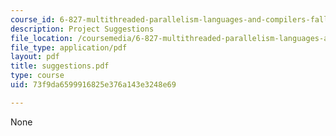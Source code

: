 ```yaml
---
course_id: 6-827-multithreaded-parallelism-languages-and-compilers-fall-2002
description: Project Suggestions
file_location: /coursemedia/6-827-multithreaded-parallelism-languages-and-compilers-fall-2002/73f9da6599916825e376a143e3248e69_suggestions.pdf
file_type: application/pdf
layout: pdf
title: suggestions.pdf
type: course
uid: 73f9da6599916825e376a143e3248e69

---
```

None